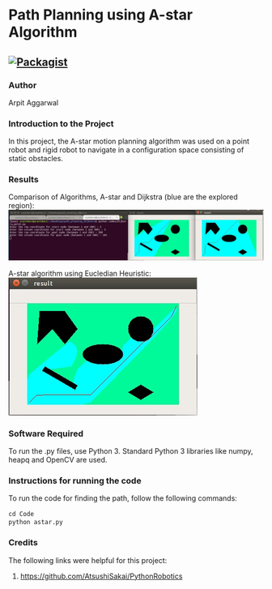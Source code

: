 # Path Planning using A-star Algorithm

[![Packagist](https://img.shields.io/packagist/l/doctrine/orm.svg)](LICENSE.md)
---


### Author
Arpit Aggarwal


### Introduction to the Project
In this project, the A-star motion planning algorithm was used on a point robot and rigid robot to navigate in a configuration space consisting of static obstacles.


### Results

Comparison of Algorithms, A-star and Dijkstra (blue are the explored region):
![Screenshot](screen.jpg)

A-star algorithm using Eucledian Heuristic:<br>
![Screenshot](screen1.jpg)


### Software Required
To run the .py files, use Python 3. Standard Python 3 libraries like numpy, heapq and OpenCV are used.


### Instructions for running the code
To run the code for finding the path, follow the following commands:

```
cd Code
python astar.py
```


### Credits
The following links were helpful for this project:
1. https://github.com/AtsushiSakai/PythonRobotics
